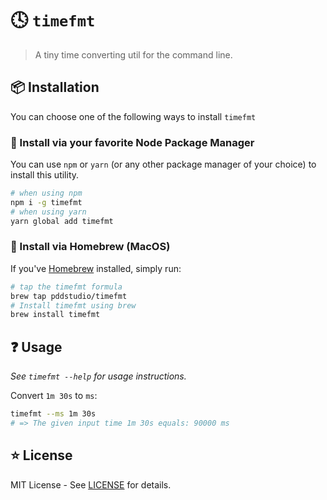 # :clock4: `timefmt`

> A tiny time converting util for the command line.

## :package: Installation

You can choose one of the following ways to install `timefmt`

### :beginner: Install via your favorite Node Package Manager

You can use `npm` or `yarn` (or any other package manager of your choice) to install this utility.

```sh
# when using npm
npm i -g timefmt
# when using yarn
yarn global add timefmt
```

### :beers: Install via Homebrew (MacOS)

If you've [Homebrew](https://brew.sh) installed, simply run:

```sh
# tap the timefmt formula
brew tap pddstudio/timefmt
# Install timefmt using brew
brew install timefmt
```

## :question: Usage

_See `timefmt --help` for usage instructions._

Convert `1m 30s` to `ms`:

```sh
timefmt --ms 1m 30s
# => The given input time 1m 30s equals: 90000 ms
```

## :star: License

MIT License - See [LICENSE](./LICENSE) for details.
